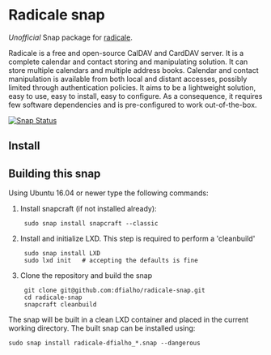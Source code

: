# Radicale snap

*Unofficial* Snap package for [radicale](http://radicale.org).

Radicale is a free and open-source CalDAV and CardDAV server. It is a complete calendar and contact storing and manipulating solution. It can store multiple calendars and multiple address books. Calendar and contact manipulation is available from both local and distant accesses, possibly limited through authentication policies. It aims to be a lightweight solution, easy to use, easy to install, easy to configure. As a consequence, it requires few software dependencies and is pre-configured to work out-of-the-box.

[![Snap Status](https://build.snapcraft.io/badge/dfialho/radicale-snap.svg)](https://build.snapcraft.io/user/dfialho/radicale-snap)

## Install


## Building this snap

Using Ubuntu 16.04 or newer type the following commands:

1. Install snapcraft (if not installed already): 
		
		sudo snap install snapcraft --classic	

1. Install and initialize LXD. This step is required to perform a 'cleanbuild'
	
		sudo snap install LXD
		sudo lxd init 	# accepting the defaults is fine

1. Clone the repository and build the snap

		git clone git@github.com:dfialho/radicale-snap.git
		cd radicale-snap
		snapcraft cleanbuild

The snap will be built in a clean LXD container and placed in the current working directory. The built snap can be installed using: 

	sudo snap install radicale-dfialho_*.snap --dangerous
